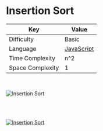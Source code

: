 # Insertion Sort

| Key              | Value        |
| ---------------- | ------------ |
| Difficulty       | Basic        |
| Language         | [JavaScript] | 
| Time Complexity  | n^2          |
| Space Complexity | 1            | 

<br />

![Insertion Sort](http://interactivepython.org/runestone/static/pythonds/_images/insertionsort.png)

<br /><br />

[![Insertion Sort](https://www.youtube.com/yt/about/media/images/brand-resources/logos/YouTube-logo-full_color_light.svg)](https://www.youtube.com/watch?v=kU9M51eKSX8)

[JavaScript]: https://github.com/Raymondsquared/algorithms/tree/master/sort/insertion-sort/JavaScript
